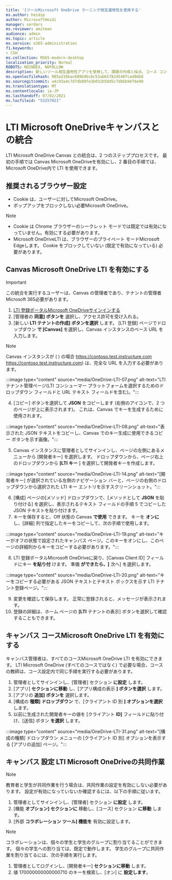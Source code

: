 ```yaml
---
title: '[ツールMicrosoft OneDrive ラーニング相互運用性を使用する'
ms.author: heidip
author: MicrosoftHeidi
manager: serdars
ms.reviewer: amitman
audience: admin
ms.topic: article
ms.service: o365-administration
f1.keywords:
- CSH
ms.collection: M365-modern-desktop
localization_priority: Normal
ROBOTS: NOINDEX, NOFOLLOW
description: 新しいツール相互運用性アプリを使用して、課題の作成と採点、コース コンテンツの構築とキュレーション、ファイルMicrosoft OneDrive ラーニング共同作業を行います。
ms.openlocfilehash: 985a316bac689b9bc6c53ab65782d548fcad0db8
ms.sourcegitcommit: a4c93a4c7d7db08fe3b032b58d5c7dbbb9476e90
ms.translationtype: MT
ms.contentlocale: ja-JP
ms.lasthandoff: 07/02/2021
ms.locfileid: "53257021"
---
```

# <a name="integrate-microsoft-onedrive-lti-with-canvas"></a>LTI Microsoft OneDriveキャンバスとの統合

LTI Microsoft OneDrive Canvas との統合は、2 つのステッププロセスです。 最初の手順では Canvas Microsoft OneDriveを有効にし、2 番目の手順では、Microsoft OneDrive内で LTI を使用できます。

## <a name="recommended-browser-settings"></a>推奨されるブラウザー設定

- Cookie は、ユーザーに対してMicrosoft OneDrive。
- ポップアップをブロックしない必要Microsoft OneDrive。

> [!NOTE]
> - Cookie は Chrome ブラウザーのシークレット モードでは既定では有効になっていません。有効にする必要があります。
> - Microsoft OneDriveLTI は、ブラウザーのプライベート モードMicrosoft Edgeします。 Cookie をブロックしていない (既定で有効になっている) 必要があります。

## <a name="enable-microsoft-onedrive-lti-in-canvas"></a>Canvas Microsoft OneDrive LTI を有効にする

> [!IMPORTANT]
> この統合を実行するユーザーは、Canvas の管理者であり、テナントの管理者Microsoft 365必要があります。

1. <a href="https://onedrivelti.microsoft.com/admin" target="_blank">LTI 登録ポータルMicrosoft OneDriveサインインする</a>
1. [管理者の **同意] ボタンを** 選択し、アクセス許可を受け入れる。
1. [新しい **LTI テナントの作成] ボタンを選択** します。 [LTI 登録] ページでドロップダウン **で [Canvas]** を選択し、Canvas インスタンスのベース URL を入力します。

> [!NOTE]
> Canvas インスタンスが ( ) の場合 https://contoso.test.instructure.com https://contoso.test.instructure.com) は、完全な URL を入力する必要があります。

:::image type="content" source="media/OneDrive-LTI-07.png" alt-text="LTI テナント管理ページ(LTI コンシューマー プラットフォームを選択するためのドロップダウン フィールドと URL テキスト フィールドを含む)。":::

4. [コピー] ボタンを選択して **JSON** をコピーします (右側のアイコンで、2 つのページが上に表示されます)。 これは、Canvas でキーを生成するために使用されます。

:::image type="content" source="media/OneDrive-LTI-08.png" alt-text="表示された JSON テキストをコピーし、Canvas でのキー生成に使用できるコピー ボタンを示す画像。":::

5. Canvas インスタンスに管理者としてサインインし、ページの左側にあるメニューから [開発者キー] を選択します。 ドロップダウンから、ページ右上のドロップダウンから **[LTI キー** ] を選択して開発者キーを作成します。

:::image type="content" source="media/OneDrive-LTI-14.png" alt-text="[開発者キー] が選択されている左側のナビゲーション バーと、ページの右側のドロップダウンから選択された LTI キー エントリを示すスクリーンショット。":::

6. [構成] ページの[メソッド] ドロップダウンで、[メソッドとして **JSON** を貼り付ける] を選択し、表示されるテキスト フィールドの手順 5 でコピーした JSON テキストを貼り付けます。
7. キーを保存すると、Off 状態の Canvas **で使用** できます。 キーを **オンに** し、[詳細] 列で指定したキーをコピーして、次の手順で使用します。

:::image type="content" source="media/OneDrive-LTI-19.png" alt-text="キーがオフの状態で設定されたキャンバス ページ。このキーをオンにし、このページの詳細列からキーをコピーする必要があります。":::

8. LTI 登録ポータルMicrosoft OneDriveに戻り、[Canvas Client ID] フィールドにキー **を貼り付** けます。 準備 **ができたら、[** 次へ] を選択します。

:::image type="content" source="media/OneDrive-LTI-20.png" alt-text="キーをコピーする必要がある JSON テキストとテキスト ボックスを示す LTI テナント登録ページ。":::

9. 変更を確認して保存します。 正常に登録されると、メッセージが表示されます。
10. 登録の詳細は、ホーム ページの **[LTI** テナントの表示] ボタンを選択して確認することもできます。

## <a name="enable-microsoft-onedrive-lti-in-canvas-courses"></a>キャンバス コースMicrosoft OneDrive LTI を有効にする

キャンバス管理者は、すべてのコースMicrosoft OneDrive LTI を有効にできます。 LTI Microsoft OneDrive (すべてのコースではなく) で必要な場合、コースの教師は、コース設定内で同じ手順を実行する必要があります。

1. 管理者としてサインインし、[管理者] セクション **に設定** します。
2. [アプリ] **セクションに移動** し、[アプリ構成の表示 **] ボタンを選択** します。
3. [アプリの **追加] ボタンを** 選択します。
4. [構成の **種類] ドロップダウン** で、[クライアント ID 別 **] オプションを選択** します。
5. 以前に生成された開発者キーの値を [クライアント **ID]** フィールドに貼り付け、[送信] ボタン **を選択** します。

:::image type="content" source="media/OneDrive-LTI-31.png" alt-text="[構成の種類] ドロップダウン メニューの [クライアント ID 別] オプションを表示する [アプリの追加] ページ。":::

## <a name="collaboration-settings-for-microsoft-onedrive-lti-in-canvas-courses"></a>キャンバス 設定 LTI Microsoft OneDriveの共同作業

> [!NOTE]
> 教育者と学生が共同作業を行う場合は、共同作業の設定を有効にしない必要があります。 設定が有効になっていないか確認するには、以下の手順に従います。

1. 管理者としてサインインし、[管理者] セクション **に設定** します。
1. [機能 **オプション] セクションに** 移動し、[コース] セクション **に移動** します。
1. [外部 **コラボレーション ツール] 機能を** 有効に設定します。

> [!NOTE]
> コラボレーションは、個々の学生と学生のグループに割り当てることができます。 個々の学生への割り当ては、既定で動作します。 学生のグループに共同作業を割り当てるには、次の手順を実行します。

1. 管理者としてログインし、[開発者キー] **セクションに移動** します。
1. 値 170000000000000710 のキーを検索し、[オン] に **設定します**。
